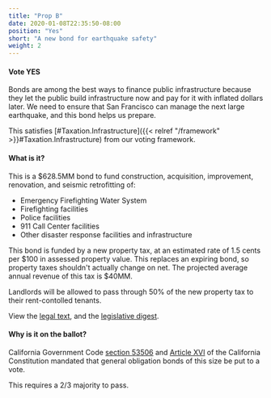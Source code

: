 ```yaml
---
title: "Prop B"
date: 2020-01-08T22:35:50-08:00
position: "Yes"
short: "A new bond for earthquake safety"
weight: 2
---
```


#### Vote YES

Bonds are among the best ways to finance public infrastructure because they let
the public build infrastructure now and pay for it with inflated dollars later.
We need to ensure that San Francisco can manage the next large earthquake, and
this bond helps us prepare.

This satisfies [#Taxation.Infrastructure]({{< relref "/framework" >}}#Taxation.Infrastructure)
from our voting framework.

#### What is it?

This is a $628.5MM bond to fund construction, acquisition, improvement, renovation, and seismic retrofitting of:
* Emergency Firefighting Water System
* Firefighting facilities
* Police facilities
* 911 Call Center facilities
* Other disaster response facilities and infrastructure

This bond is funded by a new property tax, at an estimated rate of 1.5 cents
per $100 in assessed property value. This replaces an expiring bond, so
property taxes shouldn't actually change on net. The projected average annual
revenue of this tax is $40MM.

Landlords will be allowed to pass through 50% of the new property tax to their
rent-contolled tenants.

View the [legal text](https://sfelections.sfgov.org/sites/default/files/Documents/candidates/NOV2019_EarthquakeSafetyEmergencyResponse_LegalText.pdf),
and the [legislative digest](https://sfelections.sfgov.org/sites/default/files/Documents/candidates/NOV2019_EarthquakeSafetyEmergencyResponse_LegislativeDigest.pdf).

#### Why is it on the ballot?

California Government Code [section 53506](http://leginfo.legislature.ca.gov/faces/codes_displaySection.xhtml?lawCode=GOV&sectionNum=53506.)
and [Article XVI](https://ballotpedia.org/Article_XVI,_California_Constitution#Section_1)
of the California Constitution mandated that general obligation bonds of this
size be put to a vote.

This requires a 2/3 majority to pass.

